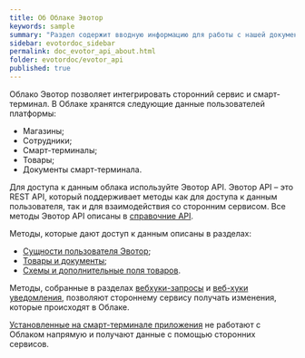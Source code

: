```yaml
---
title: Об Облаке Эвотор
keywords: sample
summary: "Раздел содержит вводную информацию для работы с нашей документацией."
sidebar: evotordoc_sidebar
permalink: doc_evotor_api_about.html
folder: evotordoc/evotor_api
published: true
---
```


Облако Эвотор позволяет интегрировать сторонний сервис и смарт-терминал. В Облаке хранятся следующие данные пользователей платформы:

* Магазины;
* Сотрудники;
* Смарт-терминалы;
* Товары;
* Документы смарт-терминала.

Для доступа к данным облака используйте Эвотор API. Эвотор API – это REST API, который поддерживает методы как для доступа к данным пользователя, так и для взаимодействия со сторонним сервисом. Все методы Эвотор API описаны в [справочние API](https://api.evotor.ru/docs).

Методы, которые дают доступ к данным описаны в разделах:

* [Сущности пользователя Эвотор](https://api.evotor.ru/docs/#tag/Sushnosti-polzovatelya-Evotor);
* [Товары и документы](https://api.evotor.ru/docs/#tag/Tovary-i-dokumenty);
* [Схемы и дополнительные поля товаров](https://api.evotor.ru/docs/#tag/Shemy-i-dopolnitelnye-polya-tovarov).

Методы, собранные в разделах [вебхуки-запросы](https://api.evotor.ru/docs/#tag/Vebhuki-zaprosy) и [веб-хуки уведомления](https://api.evotor.ru/docs/#tag/Vebhuki-uvedomleniya), позволяют стороннему сервису получать изменения, которые происходят в Облаке.

[Установленные на смарт-терминале приложения](./doc_smart_terminal_applications.html) не работают с Облаком напрямую и получают данные с помощью сторонних сервисов.
